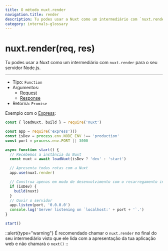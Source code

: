 ```yaml
---
title: O método nuxt.render
navigation.title: render
description: Tu podes usar a Nuxt como um intermediário com `nuxt.render` para o seu servidor Node.js.
category: internals-glossary
---
```

# nuxt.render(req, res)

Tu podes usar a Nuxt como um intermediário com `nuxt.render` para o seu servidor Node.js.

---

- Tipo: `Function`
- Argumentos:
  - [Request](https://nodejs.org/api/http.html#http_class_http_incomingmessage)
  - [Response](https://nodejs.org/api/http.html#http_class_http_serverresponse)
- Retorna: `Promise`

Exemplo com o [Express](https://github.com/expressjs/express):

```js
const { loadNuxt, build } = require('nuxt')

const app = require('express')()
const isDev = process.env.NODE_ENV !== 'production'
const port = process.env.PORT || 3000

async function start() {
  // Recebemos a instância do Nuxt
  const nuxt = await loadNuxt(isDev ? 'dev' : 'start')

  // Apresenta todas rotas com a Nuxt
  app.use(nuxt.render)

  // Construa apenas em modo de desenvolvimento com o recarregamento instantâneo
  if (isDev) {
    build(nuxt)
  }
  // Ouvir o servidor
  app.listen(port, '0.0.0.0')
  console.log('Server listening on `localhost:' + port + '`.')
}

start()
```

::alert{type="warning"}
É recomendado chamar o `nuxt.render` no final do seu intermediário visto que ele lida com a apresentação da tua aplicação web e não chamará o `next()`
::

